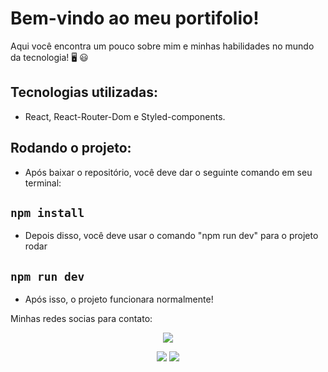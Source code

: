 # Bem-vindo ao meu portifolio!

Aqui você encontra um pouco sobre mim e minhas habilidades no mundo da tecnologia! 🖥️ 😃

## Tecnologias utilizadas:
- React, React-Router-Dom e Styled-components.

## Rodando o projeto:
- Após baixar o repositório, você deve dar o seguinte comando em seu terminal:
  
## `npm install`

- Depois disso, você deve usar o comando "npm run dev" para o projeto rodar

## `npm run dev`

- Após isso, o projeto funcionara normalmente!

<p>Minhas redes socias para contato:</p>

</div>

<div align="center">
  <a href="https://www.instagram.com/isaque_cascaes/" target="_blank"><img src="https://img.shields.io/badge/-Instagram-%23E4405F?style=for-the-badge&logo=instagram&logoColor=white" target="_blank"></a>

  <a href = "mailto:isaquecascaes15@gmail.com"><img src="https://img.shields.io/badge/-Gmail-%23333?style=for-the-badge&logo=gmail&logoColor=white" target="_blank"></a>
  <a href="https://www.linkedin.com/in/isaquecascaes/" target="_blank"><img src="https://img.shields.io/badge/-LinkedIn-%230077B5?style=for-the-badge&logo=linkedin&logoColor=white" target="_blank"></a> 
  </div>
